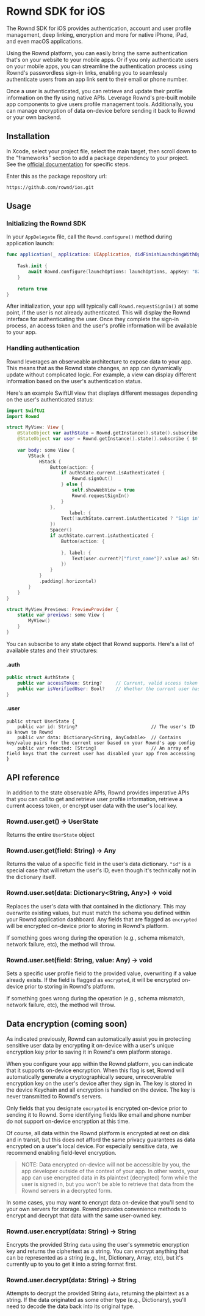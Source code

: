 #  Rownd SDK for iOS

The Rownd SDK for iOS provides authentication, account and user profile management, deep linking, encryption and more for native iPhone, iPad, and even macOS applications.

Using the Rownd platform, you can easily bring the same authentication that's on your website to your mobile apps. Or if you only authenticate users on your mobile apps, you can streamline the authentication process using Rownd's passwordless sign-in links, enabling you to seamlessly authenticate users from an app link sent to their email or phone number.

Once a user is authenticated, you can retrieve and update their profile information on the fly using native APIs. Leverage Rownd's pre-built mobile app components to give users profile management tools. Additionally, you can manage encryption of data on-device before sending it back to Rownd or your own backend.


## Installation

In Xcode, select your project file, select the main target, then scroll down to the "frameworks" section to add a package dependency to your project. See the [official documentation](https://developer.apple.com/documentation/xcode/adding-package-dependencies-to-your-app) for specific steps.

Enter this as the package repository url:
```
https://github.com/rownd/ios.git
```


## Usage

### Initializing the Rownd SDK

In your `AppDelegate` file, call the `Rownd.configure()` method during application launch:

```swift
func application(_ application: UIApplication, didFinishLaunchingWithOptions launchOptions: [UIApplication.LaunchOptionsKey : Any]? = nil) -> Bool {
    
    Task.init {
        await Rownd.configure(launchOptions: launchOptions, appKey: "82f7fa9a-8110-416c-8cc8-e3c0506fbf93")
    }
    
    return true
}
```

After initialization, your app will typically call `Rownd.requestSignIn()` at some point, if the user is not already authenticated. This will display the Rownd interface for authenticating the user. Once they complete the sign-in process, an access token and the user's profile information will be available to your app.

### Handling authentication

Rownd leverages an observeable architecture to expose data to your app. This means that as the Rownd state changes, an app can dynamically update without complicated logic. For example, a view can display different information based on the user's authentication status.

Here's an example SwiftUI view that displays different messages depending on the user's authenticated status:

```swift
import SwiftUI
import Rownd

struct MyView: View {
    @StateObject var authState = Rownd.getInstance().state().subscribe { $0.auth }
    @StateObject var user = Rownd.getInstance().state().subscribe { $0.user.data }
    
    var body: some View {
        VStack {
            HStack {
                Button(action: {
                    if authState.current.isAuthenticated {
                        Rownd.signOut()
                    } else {
                        self.showWebView = true
                        Rownd.requestSignIn()
                    }
                },
                       label: {
                    Text(!authState.current.isAuthenticated ? "Sign in" : "Sign out")
                })
                Spacer()
                if authState.current.isAuthenticated {
                    Button(action: {
                        
                    }, label: {
                        Text(user.current?["first_name"]?.value as? String)
                    })
                }
            }
            .padding(.horizontal)
        }
    }
}

struct MyView_Previews: PreviewProvider {
    static var previews: some View {
        MyView()
    }
}
```

You can subscribe to any state object that Rownd supports. Here's a list of available states and their structures:

#### .auth
```swift
public struct AuthState {
    public var accessToken: String?     // Current, valid access token for the user (valid for one hour)
    public var isVerifiedUser: Bool?    // Whether the current user has verified at least one identifier (e.g., email)
}
```

#### .user
```
public struct UserState {
    public var id: String?                           // The user's ID as known to Rownd
    public var data: Dictionary<String, AnyCodable>  // Contains key/value pairs for the current user based on your Rownd's app config
    public var redacted: [String]                    // An array of field keys that the current user has disabled your app from accessing
}
```

## API reference

In addition to the state observable APIs, Rownd provides imperative APIs that you can call to get and retrieve user profile information, retrieve a current access token, or encrypt user data with the user's local key.

### Rownd.user.get() -> UserState
Returns the entire `UserState` object

### Rownd.user.get(field: String) -> Any
Returns the value of a specific field in the user's data dictionary. `"id"` is a special case that will return the user's ID, even though it's technically not in the dictionary itself.

### Rownd.user.set(data: Dictionary<String, Any>) -> void
Replaces the user's data with that contained in the dictionary. This may overwrite existing values, but must match the schema you defined within your Rownd application dashboard. Any fields that are flagged as `encrypted` will be encrypted on-device prior to storing in Rownd's platform.

If something goes wrong during the operation (e.g., schema mismatch, network failure, etc), the method will throw.

### Rownd.user.set(field: String, value: Any) -> void 
Sets a specific user profile field to the provided value, overwriting if a value already exists. If the field is flagged as `encrypted`, it will be encrypted on-device prior to storing in Rownd's platform.

If something goes wrong during the operation (e.g., schema mismatch, network failure, etc), the method will throw.


## Data encryption (coming soon)
As indicated previously, Rownd can automatically assist you in protecting sensitive user data by encrypting it on-device with a user's unique encryption key prior to saving it in Rownd's own platform storage.

When you configure your app within the Rownd platform, you can indicate that it supports on-device encryption. When this flag is set, Rownd will automatically generate a cryptographically secure, unrecoverable encryption key on the user's device after they sign in. The key is stored in the device Keychain and all encryption is handled on the device. The key is never transmitted to Rownd's servers.

Only fields that you designate `encrypted` is encrypted on-device prior to sending it to Rownd. Some identifying fields like email and phone number do not support on-device encryption at this time.

Of course, all data within the Rownd platform is encrypted at rest on disk and in transit, but this does not afford the same privacy guarantees as data encrypted on a user's local device. For especially sensitive data, we recommend enabling field-level encryption.

> NOTE: Data encrypted on-device will not be accessible by you, the app developer outside of the context of your app. In other words, your app can use encrypted data in its plaintext (decrypted) form while the user is signed in, but you won't be able to retrieve that data from the Rownd servers in a decrypted form. 

In some cases, you may want to encrypt data on-device that you'll send to your own servers for storage. Rownd provides convenience methods to encrypt and decrypt that data with the same user-owned key.

### Rownd.user.encrypt(data: String) -> String
Encrypts the provided String `data` using the user's symmetric encryption key and returns the ciphertext as a string. You can encrypt anything that can be represented as a string (e.g., Int, Dictionary, Array, etc), but it's currently up to you to get it into a string format first.

### Rownd.user.decrypt(data: String) -> String
Attempts to decrypt the provided String `data`, returning the plaintext as a string. If the data originated as some other type (e.g., Dictionary), you'll need to decode the data back into its original type.
